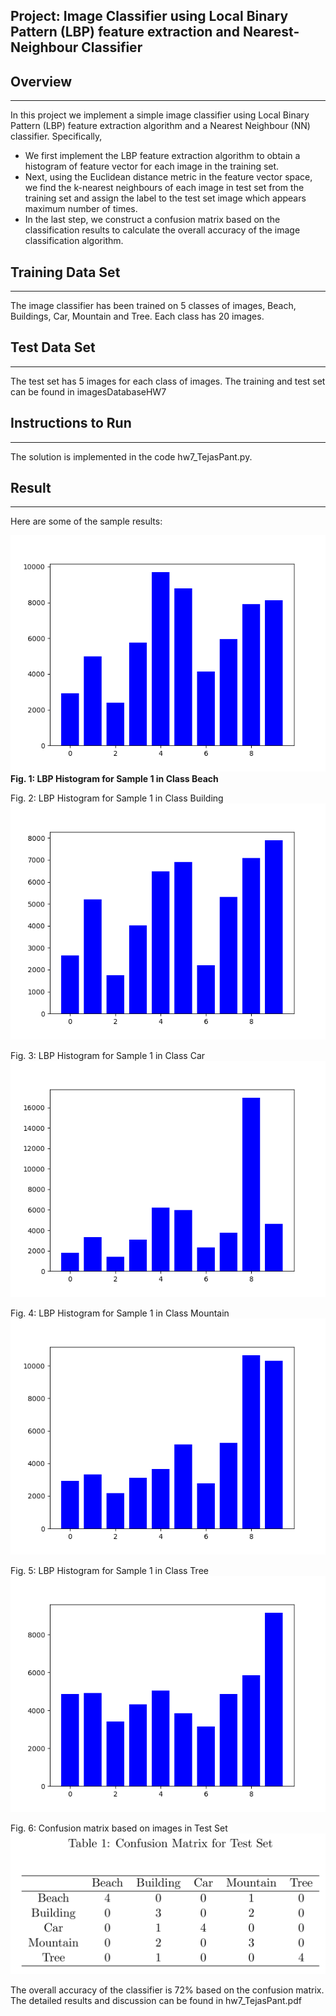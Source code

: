 ## Project: Image Classifier using Local Binary Pattern (LBP) feature extraction and Nearest-Neighbour Classifier

## Overview
---
In this project we implement a simple image classifier using Local Binary Pattern (LBP) feature
extraction algorithm and a Nearest Neighbour (NN) classifier. Specifically,

* We first implement the LBP feature extraction algorithm to obtain a histogram of feature
vector for each image in the training set.
* Next, using the Euclidean distance metric in the feature vector space, we find the k-nearest
neighbours of each image in test set from the training set and assign the label to the test set
image which appears maximum number of times.
* In the last step, we construct a confusion matrix based on the classification results to calculate
the overall accuracy of the image classification algorithm.

[//]: # (Image References)

[image1]: ./write_up_images/Class_beach_ImageNum_0.png "Image 1"
[image2]: ./write_up_images/Class_building_ImageNum_0.png "Image 2"
[image3]: ./write_up_images/Class_car_ImageNum_0.png "Image 3"
[image4]: ./write_up_images/Class_mountain_ImageNum_0.png "Image 4"
[image5]: ./write_up_images/Class_tree_ImageNum_0.png "Image 5"
[image6]: ./write_up_images/confusion_matrix.png "Image 6"

## Training Data Set
---
The image classifier has been trained on 5 classes of images, Beach, Buildings, Car, Mountain and Tree. Each class has 20 images. 

## Test Data Set
---
The test set has 5 images for each class of images. The training and test set can be found in imagesDatabaseHW7

## Instructions to Run
---
The solution is implemented in the code hw7_TejasPant.py.

## Result
---
Here are some of the sample results:

![alt text][image1]
    **Fig. 1: LBP Histogram for Sample 1 in Class Beach**

Fig. 2: LBP Histogram for Sample 1 in Class Building
![alt text][image2]

Fig. 3: LBP Histogram for Sample 1 in Class Car
![alt text][image3]

Fig. 4: LBP Histogram for Sample 1 in Class Mountain
![alt text][image4]

Fig. 5: LBP Histogram for Sample 1 in Class Tree
![alt text][image5]

Fig. 6: Confusion matrix based on images in Test Set
![alt text][image6]

The overall accuracy of the classifier is 72% based on the confusion matrix.
The detailed results and discussion can be found in hw7_TejasPant.pdf 
